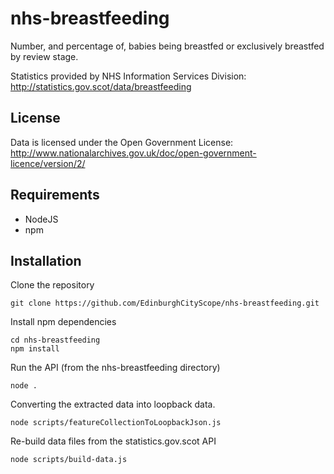# nhs-breastfeeding
Number, and percentage of, babies being breastfed or exclusively breastfed by review stage.

Statistics provided by NHS Information Services Division:  http://statistics.gov.scot/data/breastfeeding

## License

Data is licensed under the Open Government License: http://www.nationalarchives.gov.uk/doc/open-government-licence/version/2/

## Requirements

- NodeJS
- npm

## Installation

Clone the repository

```
git clone https://github.com/EdinburghCityScope/nhs-breastfeeding.git
```

Install npm dependencies

```
cd nhs-breastfeeding
npm install
```

Run the API (from the nhs-breastfeeding directory)

```
node .
```

Converting the extracted data into loopback data.

```
node scripts/featureCollectionToLoopbackJson.js
```

Re-build data files from the statistics.gov.scot API

```
node scripts/build-data.js
```
